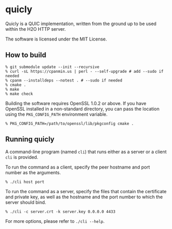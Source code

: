 quicly
===

Quicly is a QUIC implementation, written from the ground up to be used within the H2O HTTP server.

The software is licensed under the MIT License.

How to build
---

```
% git submodule update --init --recursive
% curl -sL https://cpanmin.us | perl - --self-upgrade # add --sudo if needed
% cpanm --installdeps --notest . # --sudo if needed
% cmake .
% make
% make check
```

Building the software requires OpenSSL 1.0.2 or above.
If you have OpenSSL installed in a non-standard directory, you can pass the location using the `PKG_CONFIG_PATH` environment variable.

```
% PKG_CONFIG_PATH=/path/to/openssl/lib/pkgconfig cmake .
```

Running quicly
---

A command-line program (named `cli`) that runs either as a server or a client `cli` is provided.

To run the command as a client, specify the peer hostname and port number as the arguments.

```
% ./cli host port
```

To run the command as a server, specify the files that contain the certificate and private key, as well as the hostname and the port number to which the server should bind.

```
% ./cli -c server.crt -k server.key 0.0.0.0 4433
```

For more options, please refer to `./cli --help`.
